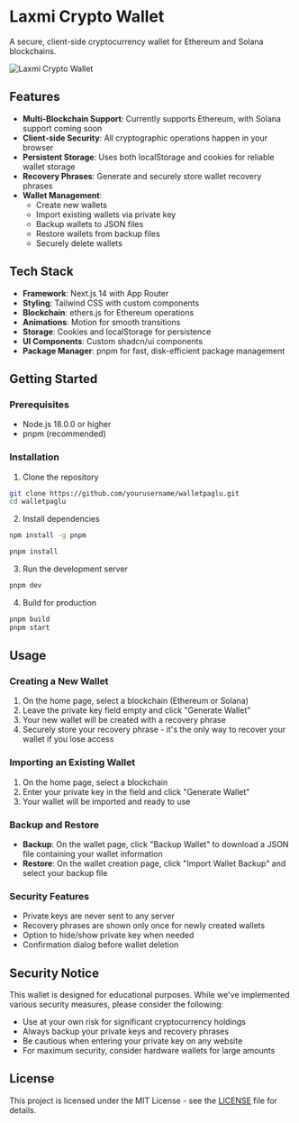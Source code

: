 # Laxmi Crypto Wallet

A secure, client-side cryptocurrency wallet for Ethereum and Solana blockchains.

![Laxmi Crypto Wallet](https://via.placeholder.com/600x300/1a1a2e/ffffff?text=Laxmi+Crypto+Wallet)

## Features

- **Multi-Blockchain Support**: Currently supports Ethereum, with Solana support coming soon
- **Client-side Security**: All cryptographic operations happen in your browser
- **Persistent Storage**: Uses both localStorage and cookies for reliable wallet storage
- **Recovery Phrases**: Generate and securely store wallet recovery phrases
- **Wallet Management**:
  - Create new wallets
  - Import existing wallets via private key
  - Backup wallets to JSON files
  - Restore wallets from backup files
  - Securely delete wallets

## Tech Stack

- **Framework**: Next.js 14 with App Router
- **Styling**: Tailwind CSS with custom components
- **Blockchain**: ethers.js for Ethereum operations
- **Animations**: Motion for smooth transitions
- **Storage**: Cookies and localStorage for persistence
- **UI Components**: Custom shadcn/ui components
- **Package Manager**: pnpm for fast, disk-efficient package management

## Getting Started

### Prerequisites

- Node.js 18.0.0 or higher
- pnpm (recommended)

### Installation

1. Clone the repository
```bash
git clone https://github.com/yourusername/walletpaglu.git
cd walletpaglu
```

2. Install dependencies
```bash
npm install -g pnpm

pnpm install
```

3. Run the development server
```bash
pnpm dev
```

4. Build for production
```bash
pnpm build
pnpm start
```


## Usage

### Creating a New Wallet

1. On the home page, select a blockchain (Ethereum or Solana)
2. Leave the private key field empty and click "Generate Wallet"
3. Your new wallet will be created with a recovery phrase
4. Securely store your recovery phrase - it's the only way to recover your wallet if you lose access

### Importing an Existing Wallet

1. On the home page, select a blockchain
2. Enter your private key in the field and click "Generate Wallet"
3. Your wallet will be imported and ready to use

### Backup and Restore

- **Backup**: On the wallet page, click "Backup Wallet" to download a JSON file containing your wallet information
- **Restore**: On the wallet creation page, click "Import Wallet Backup" and select your backup file

### Security Features

- Private keys are never sent to any server
- Recovery phrases are shown only once for newly created wallets
- Option to hide/show private key when needed
- Confirmation dialog before wallet deletion

## Security Notice

This wallet is designed for educational purposes. While we've implemented various security measures, please consider the following:

- Use at your own risk for significant cryptocurrency holdings
- Always backup your private keys and recovery phrases
- Be cautious when entering your private key on any website
- For maximum security, consider hardware wallets for large amounts



## License

This project is licensed under the MIT License - see the [LICENSE](LICENSE) file for details. 